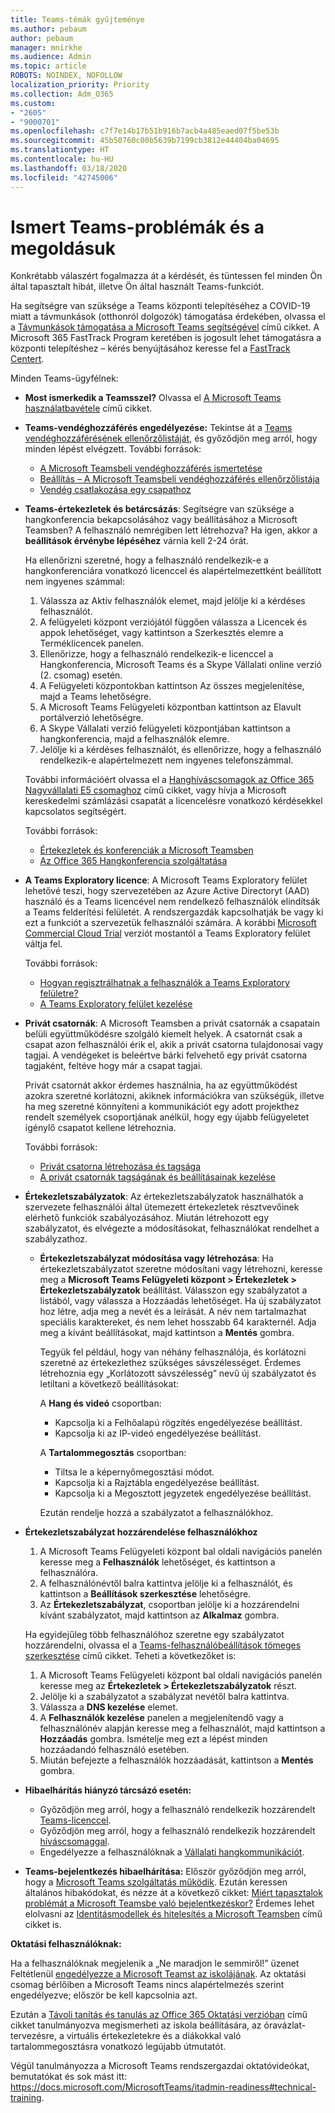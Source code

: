 ```yaml
---
title: Teams-témák gyűjteménye
ms.author: pebaum
author: pebaum
manager: mnirkhe
ms.audience: Admin
ms.topic: article
ROBOTS: NOINDEX, NOFOLLOW
localization_priority: Priority
ms.collection: Adm_O365
ms.custom:
- "2605"
- "9000701"
ms.openlocfilehash: c7f7e14b17b51b916b7acb4a485eaed07f5be53b
ms.sourcegitcommit: 45b50760c00b5639b7199cb3812e44404ba04695
ms.translationtype: HT
ms.contentlocale: hu-HU
ms.lasthandoff: 03/18/2020
ms.locfileid: "42745006"
---
```

# <a name="teams-common-issues-and-resolutions"></a>Ismert Teams-problémák és a megoldásuk

Konkrétabb válaszért fogalmazza át a kérdését, és tüntessen fel minden Ön által tapasztalt hibát, illetve Ön által használt Teams-funkciót.

Ha segítségre van szüksége a Teams központi telepítéséhez a COVID-19 miatt a távmunkások (otthonról dolgozók) támogatása érdekében, olvassa el a [Távmunkások támogatása a Microsoft Teams segítségével](https://docs.microsoft.com/microsoftteams/support-remote-work-with-teams) című cikket. A Microsoft 365 FastTrack Program keretében is jogosult lehet támogatásra a központi telepítéshez – kérés benyújtásához keresse fel a [FastTrack Centert](https://www.microsoft.com/fasttrack).

Minden Teams-ügyfélnek:

- **Most ismerkedik a Teamsszel?** Olvassa el [A Microsoft Teams használatbavétele](https://docs.microsoft.com/microsoftteams/get-started-with-teams-quick-start) című cikket.
- **Teams-vendéghozzáférés engedélyezése:** Tekintse át a [Teams vendéghozzáférésének ellenőrzőlistáját](https://docs.microsoft.com/microsoftteams/guest-access-checklist), és győződjön meg arról, hogy minden lépést elvégzett. További források:
    - [A Microsoft Teamsbeli vendéghozzáférés ismertetése](https://docs.microsoft.com/microsoftteams/guest-access)
    - [Beállítás – A Microsoft Teamsbeli vendéghozzáférés ellenőrzőlistája](https://docs.microsoft.com/microsoftteams/guest-access-checklist)
    - [Vendég csatlakozása egy csapathoz](https://docs.microsoft.com/microsoftteams/guest-joins)

- **Teams-értekezletek és betárcsázás**: Segítségre van szüksége a hangkonferencia bekapcsolásához vagy beállításához a Microsoft Teamsben? A felhasználó nemrégiben lett létrehozva? Ha igen, akkor a **beállítások érvénybe lépéséhez** várnia kell 2-24 órát. 

    Ha ellenőrizni szeretné, hogy a felhasználó rendelkezik-e a hangkonferenciára vonatkozó licenccel és alapértelmezettként beállított nem ingyenes számmal:
    1.    Válassza az Aktív felhasználók elemet, majd jelölje ki a kérdéses felhasználót.
    2.    A felügyeleti központ verziójától függően válassza a Licencek és appok lehetőséget, vagy kattintson a Szerkesztés elemre a Terméklicencek panelen.
    3.    Ellenőrizze, hogy a felhasználó rendelkezik-e licenccel a Hangkonferencia, Microsoft Teams és a Skype Vállalati online verzió (2. csomag) esetén.
    4.    A Felügyeleti központokban kattintson Az összes megjelenítése, majd a Teams lehetőségre.
    5.    A Microsoft Teams Felügyeleti központban kattintson az Elavult portálverzió lehetőségre.
    6.    A Skype Vállalati verzió felügyeleti központjában kattintson a hangkonferencia, majd a felhasználók elemre.
    7.    Jelölje ki a kérdéses felhasználót, és ellenőrizze, hogy a felhasználó rendelkezik-e alapértelmezett nem ingyenes telefonszámmal.
    
    További információért olvassa el a [Hanghíváscsomagok az Office 365 Nagyvállalati E5 csomaghoz](https://docs.microsoft.com/microsoftteams/calling-plans-for-office-365) című cikket, vagy hívja a Microsoft kereskedelmi számlázási csapatát a licencelésre vonatkozó kérdésekkel kapcsolatos segítségért.

    További források:

    - [Értekezletek és konferenciák a Microsoft Teamsben](https://docs.microsoft.com/microsoftteams/deploy-meetings-microsoft-teams-landing-page)
    - [Az Office 365 Hangkonferencia szolgáltatása](https://docs.microsoft.com/microsoftteams/audio-conferencing-in-office-365)

- **A Teams Exploratory licence**: A Microsoft Teams Exploratory felület lehetővé teszi, hogy szervezetében az Azure Active Directoryt (AAD) használó és a Teams licencével nem rendelkező felhasználók elindítsák a Teams felderítési felületét. A rendszergazdák kapcsolhatják be vagy ki ezt a funkciót a szervezetük felhasználói számára. A korábbi [Microsoft Commercial Cloud Trial](https://docs.microsoft.com/microsoftteams/iw-trial-teams) verziót mostantól a Teams Exploratory felület váltja fel.

    További források:

    - [Hogyan regisztrálhatnak a felhasználók a Teams Exploratory felületre?](https://docs.microsoft.com/microsoftteams/teams-exploratory#how-users-sign-up-for-the-teams-exploratory-experience)
    - [A Teams Exploratory felület kezelése](https://docs.microsoft.com/microsoftteams/teams-exploratory#manage-the-teams-exploratory-experience)

- **Privát csatornák**: A Microsoft Teamsben a privát csatornák a csapatain belüli együttműködésre szolgáló kiemelt helyek. A csatornát csak a csapat azon felhasználói érik el, akik a privát csatorna tulajdonosai vagy tagjai. A vendégeket is beleértve bárki felvehető egy privát csatorna tagjaként, feltéve hogy már a csapat tagjai.

    Privát csatornát akkor érdemes használnia, ha az együttműködést azokra szeretné korlátozni, akiknek információkra van szükségük, illetve ha meg szeretné könnyíteni a kommunikációt egy adott projekthez rendelt személyek csoportjának anélkül, hogy egy újabb felügyeletet igénylő csapatot kellene létrehoznia.

    További források:
    - [Privát csatorna létrehozása és tagsága](https://docs.microsoft.com/microsoftteams/private-channels#private-channel-creation-and-membership)
    - [A privát csatornák tagságának és beállításainak kezelése](https://docs.microsoft.com/microsoftteams/private-channels#manage-private-channel-membership-and-settings)

- **Értekezletszabályzatok**: Az értekezletszabályzatok használhatók a szervezete felhasználói által ütemezett értekezletek résztvevőinek elérhető funkciók szabályozásához. Miután létrehozott egy szabályzatot, és elvégezte a módosításokat, felhasználókat rendelhet a szabályzathoz. 
    - **Értekezletszabályzat módosítása vagy létrehozása**: Ha értekezletszabályzatot szeretne módosítani vagy létrehozni, keresse meg a **Microsoft Teams Felügyeleti központ > Értekezletek > Értekezletszabályzatok** beállítást. Válasszon egy szabályzatot a listából, vagy válassza a Hozzáadás lehetőséget. Ha új szabályzatot hoz létre, adja meg a nevét és a leírását. A név nem tartalmazhat speciális karaktereket, és nem lehet hosszabb 64 karakternél. Adja meg a kívánt beállításokat, majd kattintson a **Mentés** gombra.

        Tegyük fel például, hogy van néhány felhasználója, és korlátozni szeretné az értekezlethez szükséges sávszélességet. Érdemes létrehoznia egy „Korlátozott sávszélesség” nevű új szabályzatot és letiltani a következő beállításokat:

        A **Hang és videó** csoportban:
        - Kapcsolja ki a Felhőalapú rögzítés engedélyezése beállítást.
        - Kapcsolja ki az IP-videó engedélyezése beállítást.

        A **Tartalommegosztás** csoportban:
        - Tiltsa le a képernyőmegosztási módot.
        - Kapcsolja ki a Rajztábla engedélyezése beállítást.
        - Kapcsolja ki a Megosztott jegyzetek engedélyezése beállítást.

        Ezután rendelje hozzá a szabályzatot a felhasználókhoz.

- **Értekezletszabályzat hozzárendelése felhasználókhoz**

    1. A Microsoft Teams Felügyeleti központ bal oldali navigációs panelén keresse meg a **Felhasználók** lehetőséget, és kattintson a felhasználóra.
    2. A felhasználónévtől balra kattintva jelölje ki a felhasználót, és kattintson a **Beállítások szerkesztése** lehetőségre.
    3. Az **Értekezletszabályzat**, csoportban jelölje ki a hozzárendelni kívánt szabályzatot, majd kattintson az **Alkalmaz** gombra.

    Ha egyidejűleg több felhasználóhoz szeretne egy szabályzatot hozzárendelni, olvassa el a [Teams-felhasználóbeállítások tömeges szerkesztése](https://docs.microsoft.com/microsoftteams/edit-user-settings-in-bulk) című cikket. Teheti a következőket is:

    1. A Microsoft Teams Felügyeleti központ bal oldali navigációs panelén keresse meg az **Értekezletek > Értekezletszabályzatok** részt.
    2. Jelölje ki a szabályzatot a szabályzat nevétől balra kattintva.
    3. Válassza a **DNS kezelése** elemet.
    4. A **Felhasználók kezelése** panelen a megjelenítendő vagy a felhasználónév alapján keresse meg a felhasználót, majd kattintson a **Hozzáadás** gombra. Ismételje meg ezt a lépést minden hozzáadandó felhasználó esetében.
    5. Miután befejezte a felhasználók hozzáadását, kattintson a **Mentés** gombra.

- **Hibaelhárítás hiányzó tárcsázó esetén:**  

    - Győződjön meg arról, hogy a felhasználó rendelkezik hozzárendelt [Teams-licenccel](https://docs.microsoft.com/MicrosoftTeams/assign-teams-licenses).
    - Győződjön meg arról, hogy a felhasználó rendelkezik hozzárendelt [híváscsomaggal](https://docs.microsoft.com/MicrosoftTeams/calling-plan-landing-page).
    - Engedélyezze a felhasználóknak a [Vállalati hangkommunikációt](https://docs.microsoft.com/skypeforbusiness/skype-for-business-hybrid-solutions/plan-your-phone-system-cloud-pbx-solution/enable-users-for-enterprise-voice-online-and-phone-system-voicemail#to-enable-your-users-for-phone-system-in-office-365-voice-and-voicemail).

- **Teams-bejelentkezés hibaelhárítása:** Először győződjön meg arról, hogy a [Microsoft Teams szolgáltatás működik](https://admin.microsoft.com/Adminportal/Home?source=applauncher#/servicehealth). Ezután keressen általános hibakódokat, és nézze át a következő cikket: [Miért tapasztalok problémát a Microsoft Teamsbe való bejelentkezéskor?](https://support.office.com/article/a02f683b-61a3-4008-9447-ee60c5593b0f)  Érdemes lehet elolvasni az [Identitásmodellek és hitelesítés a Microsoft Teamsben](https://docs.microsoft.com/MicrosoftTeams/identify-models-authentication) című cikket is.

**Oktatási felhasználóknak:**

Ha a felhasználóknak megjelenik a „Ne maradjon le semmiről!” üzenet Feltétlenül [engedélyezze a Microsoft Teamst az iskolájának](https://docs.microsoft.com/microsoft-365/education/intune-edu-trial/enable-microsoft-teams). Az oktatási csomag bérlőiben a Microsoft Teams nincs alapértelmezés szerint engedélyezve; először be kell kapcsolnia azt.

Ezután a [Távoli tanítás és tanulás az Office 365 Oktatási verzióban](https://support.office.com/article/remote-teaching-and-learning-in-office-365-education-f651ccae-7b65-478b-8366-51bb884025c4) című cikket tanulmányozva megismerheti az iskola beállítására, az óravázlat-tervezésre, a virtuális értekezletekre és a diákokkal való tartalommegosztásra vonatkozó legújabb útmutatót.

Végül tanulmányozza a Microsoft Teams rendszergazdai oktatóvideókat, bemutatókat és sok mást itt: https://docs.microsoft.com/MicrosoftTeams/itadmin-readiness#technical-training. 
